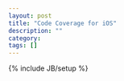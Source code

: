 ```yaml
---
layout: post
title: "Code Coverage for iOS"
description: ""
category: 
tags: []
---
```

{% include JB/setup %}

